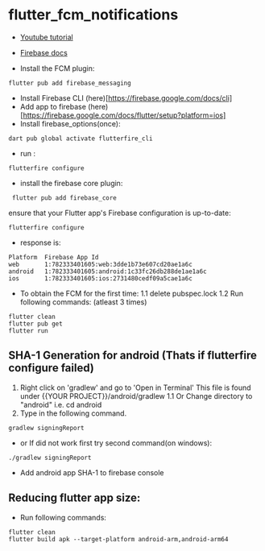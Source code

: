 # flutter_fcm_notifications
- [Youtube tutorial]()
- [Firebase docs](https://firebase.google.com/docs/flutter/setup?platform=android)

- Install the FCM plugin:
```
flutter pub add firebase_messaging
```
- Install Firebase CLI (here)[https://firebase.google.com/docs/cli]
- Add app to firebase (here)[https://firebase.google.com/docs/flutter/setup?platform=ios]
- Install  firebase_options(once):
```
dart pub global activate flutterfire_cli
```
- run :
```
flutterfire configure
```
- install the firebase core plugin:
```
 flutter pub add firebase_core
```
ensure that your Flutter app's Firebase configuration is up-to-date:
```
flutterfire configure
```
- response is: 
```
Platform  Firebase App Id
web       1:782333401605:web:3dde1b73e607cd20ae1a6c
android   1:782333401605:android:1c33fc26db288de1ae1a6c
ios       1:782333401605:ios:2731480cedf09a5cae1a6c
```
- To obtain the FCM for the first time: 
1.1 delete pubspec.lock
1.2 Run following commands: (atleast 3 times)
```
flutter clean
flutter pub get
flutter run
```

## SHA-1 Generation for android (Thats if flutterfire configure failed)
1. Right click on 'gradlew' and go to 'Open in Terminal' This file is found under {{YOUR PROJECT}}/android/gradlew
   1.1 Or Change directory to "android" i.e. cd android
2. Type in the following command.
```
gradlew signingReport
```
- or If did not work first try second command(on windows):
```
./gradlew signingReport
```
- Add android app SHA-1 to firebase console

## Reducing flutter app size:
- Run following commands:
```
flutter clean
flutter build apk --target-platform android-arm,android-arm64
```
